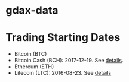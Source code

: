# gdax-data

# Trading Starting Dates

* Bitcoin (BTC)
* Bitcoin Cash (BCH): 2017-12-19. See [details](https://status.gdax.com/incidents/51pnkvm843hq).
* Ethereum (ETH)
* Litecoin (LTC): 2016-08-23. See [details](https://blog.gdax.com/gdax-adds-litecoin-trading-9f72d1c75be4)
